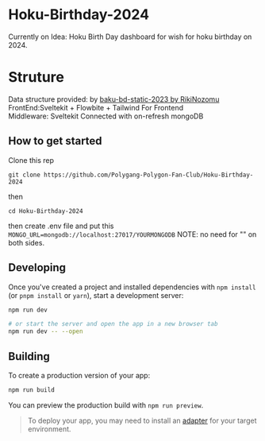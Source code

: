 # Hoku-Birthday-2024

Currently on Idea: Hoku Birth Day dashboard for wish for hoku birthday on 2024.

# Struture

Data structure provided: by [baku-bd-static-2023 by RikiNozomu](https://github.com/RikiNozomu/baku-bd-static-2023)
FrontEnd:Sveltekit + Flowbite + Tailwind For Frontend
<br>Middleware: Sveltekit Connected with on-refresh mongoDB

## How to get started

Clone this rep

`git clone https://github.com/Polygang-Polygon-Fan-Club/Hoku-Birthday-2024`

then

`cd Hoku-Birthday-2024`

then create .env file and put this
<br>`MONGO_URL=mongodb://localhost:27017/YOURMONGODB`
NOTE: no need for "" on both sides.

## Developing

Once you've created a project and installed dependencies with `npm install` (or `pnpm install` or `yarn`), start a development server:

```bash
npm run dev

# or start the server and open the app in a new browser tab
npm run dev -- --open
```

## Building

To create a production version of your app:

```bash
npm run build
```

You can preview the production build with `npm run preview`.

> To deploy your app, you may need to install an [adapter](https://kit.svelte.dev/docs/adapters) for your target environment.
